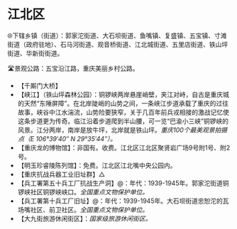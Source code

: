 # 江北区   
🌐下辖乡镇（街道）：郭家沱街道、大石坝街道、鱼嘴镇、复盛镇、五宝镇、寸滩街道（政府驻地）、石马河街道、观音桥街道、江北城街道、五里店街道、铁山坪街道、华新街街道。  
  
🛣️景观公路：五宝沿江路，重庆美丽乡村公路。   
  
* 【千厮门大桥】
* 【峡江】（铁山坪森林公园）：铜锣峡两岸悬崖峭壁，夹江对峙，自古是重庆城的天然“东陲屏障”。在北岸陡峭的山势之间，一条峡江步道承载了重庆的过往故事，峡谷中江水湍流，山势险要狭窄，关于几百年前兵戎相接的激战记忆使这条步道更为传奇。临江沿着步道爬到半山腰，可一览“巴渝小三峡”铜锣峡的风景。江分两岸，南岸是放牛坪，北岸就是铁山坪。*重庆100个最美观景拍摄点（E 106°39′40″ N 29°35′44″）。*
* 【重庆龙的博物馆】：非国有。收费。江北区江北区聚贤岩广场9号附1号、附2号。
* 【明玉珍睿陵陈列馆】：免费。江北区江北嘴中央公园内。
* 【重庆抗战兵器工业旧址群】△
* 【兵工署第五十兵工厂抗战生产洞】@：年代：1939-1945年。郭家沱街道铜锣峡社区铜锣峡峡口。*全国重点文物保护单位。*
* 【兵工署第十兵工厂旧址】@：年代：1939-1945年。大石坝街道忠恕沱的瓦场嘴社区、前卫社区。*全国重点文物保护单位。*  
* 【大九街旅游休闲街区】：*国家级旅游休闲街区。*  